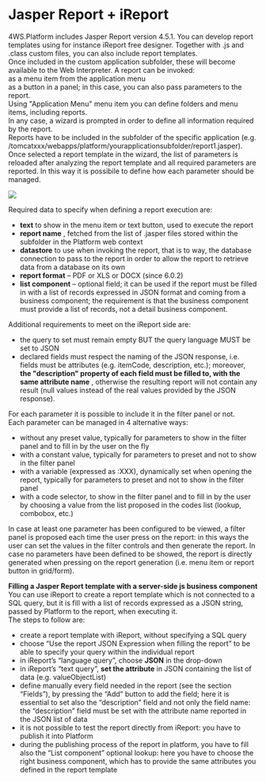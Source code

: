 # Jasper Report + iReport

4WS.Platform includes Jasper Report version 4.5.1. You can develop report templates using for instance iReport free designer. Together with .js and .class custom files, you can also include report templates.  
Once included in the custom application subfolder, these will become available to the Web Interpreter. A report can be invoked:  
as a menu item from the application menu  
as a button in a panel; in this case, you can also pass parameters to the report.  
Using "Application Menu" menu item you can define folders and menu items, including reports.  
In any case, a wizard is prompted in order to define all information required by the report.  
Reports have to be included in the subfolder of the specific application \(e.g. /tomcatxxx/webapps/platform/yourapplicationsubfolder/report1.jasper\).  
Once selected a report template in the wizard, the list of parameters is reloaded after analyzing the report template and all required parameters are reported. In this way it is possibile to define how each parameter should be managed.

![](http://4wsplatform.org/wp-content/uploads/2015/12/newReport-1024x522.jpg)

Required data to specify when defining a report execution are:

* **text**  to show in the menu item or text button, used to execute the report
* **report name** , fetched from the list of .jasper files stored within the subfolder in the Platform web context
* **datastore**  to use when invoking the report, that is to way, the database connection to pass to the report in order to allow the report to retrieve data from a database on its own
* **report format**  – PDF or XLS or DOCX \(since 6.0.2\)
* **list component**  – optional field; it can be used if the report must be filled in with a list of records expressed in JSON format and coming from a business component; the requirement is that the business component must provide a list of records, not a detail business component.

Additional requirements to meet on the iReport side are:

* the query to set must remain empty BUT the query language MUST be set to JSON
* declared fields must respect the naming of the JSON response, i.e. fields must be attributes \(e.g. itemCode, description, etc.\); moreover,  **the "description" property of each field must be filled to, with the same attribute name** , otherwise the resulting report will not contain any result \(null values instead of the real values provided by the JSON response\).

For each parameter it is possible to include it in the filter panel or not.  
Each parameter can be managed in 4 alternative ways:

* without any preset value, typically for parameters to show in the filter panel and to fill in by the user on the fly
* with a constant value, typically for parameters to preset and not to show in the filter panel
* with a variable \(expressed as :XXX\), dynamically set when opening the report, typically for parameters to preset and not to show in the filter panel
* with a code selector, to show in the filter panel and to fill in by the user by choosing a value from the list proposed in the codes list \(lookup, combobox, etc.\)

In case at least one parameter has been configured to be viewed, a filter panel is proposed each time the user press on the report: in this ways the user can set the values in the filter controls and then generate the report. In case no parameters have been defined to be showed, the report is directly generated when pressing on the report generation \(i.e. menu item or report button in grid/form\).

**Filling a Jasper Report template with a server-side js business component**  
You can use iReport to create a report template which is not connected to a SQL query, but it is fill with a list of records expressed as a JSON string, passed by Platform to the report, when executing it.  
The steps to follow are:

* create a report template with iReport, without specifying a SQL query
* choose “Use the report JSON Expression when filling the report” to be able to specify your query within the individual report
* in iReport’s “language query”, choose  **JSON**  in the drop-down
* in iReport’s “text query”,  **set the attribute**  in JSON containing the list of data \(e.g. valueObjectList\)
* define manually every field needed in the report \(see the section “Fields”\), by pressing the “Add” button to add the field; here it is essential to set also the “description” field and not only the field name: the “description” field must be set with the attribute name reported in the JSON list of data
* it is not possible to test the report directly from iReport: you have to publish it into Platform
* during the publishing process of the report in platform, you have to fill also the “List component” optional lookup: here you have to choose the right business component, which has to provide the same attributes you defined in the report template

